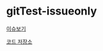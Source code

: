 # gitTest-issueonly
[이슈보기](https://github.com/jwlee9790/gitTest-issueonly/issues)

[코드 저장소](https://github.com/jwlee9790/gitTest)
